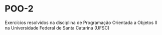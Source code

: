 # POO-2
Exercícios resolvidos na disciplina de Programação Orientada a Objetos II na Universidade Federal de Santa Catarina (UFSC)
